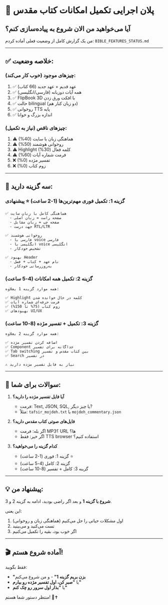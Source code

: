 # 🎯 پلان اجرایی تکمیل امکانات کتاب مقدس

## آیا می‌خواهید من الان شروع به پیاده‌سازی کنم؟

من یک گزارش کامل از وضعیت فعلی آماده کردم: `BIBLE_FEATURES_STATUS.md`

---

## ✅ خلاصه وضعیت:

### چیزهای موجود (خوب کار می‌کند):
1. ✅ عهد قدیم + عهد جدید (66 کتاب)
2. ✅ همه آیات دوزبانه (فارسی/انگلیسی)
3. ✅ FlipBook 3D با افکت ورق زدن
4. ✅ حالت bilingual (دو زبان کنار هم)
5. ✅ روخوانی TTS پایه
6. ✅ اندازه بزرگ و خوانا

### چیزهای ناقص (نیاز به تکمیل):
1. ⚠️ هماهنگی زبان با سایت (40%)
2. ⚠️ روخوانی هوشمند (50%)
3. ⚠️ Highlight کلمه فعال (30%)
4. ⚠️ فرمت شماره آیات (60%)
5. ❌ تفسیر مژده (0%)
6. ❌ زوم کتاب (0%)

---

## 🚀 سه گزینه دارید:

### گزینه 1: تکمیل فوری مهم‌ترین‌ها (1-2 ساعت) ⭐ پیشنهادی
```
✅ هماهنگی کامل با زبان سایت
  - صفحه راست = زبان اصلی
  - صفحه چپ = زبان مقابل
  - جهت درست RTL/LTR

✅ روخوانی هوشمند
  - فارسی با voice فارسی
  - انگلیسی با voice انگلیسی
  - تشخیص خودکار

✅ بهبود Header
  - نام عهد + کتاب + فصل
  - به‌روزرسانی خودکار
```

### گزینه 2: تکمیل همه امکانات (4-5 ساعت)
```
همه موارد گزینه 1 بعلاوه:

✅ Highlight کلمه در حال خوانده شدن
✅ فرمت حرفه‌ای شماره آیات
✅ زوم کتاب (75% تا 150%)
✅ بهبودهای UI/UX
```

### گزینه 3: تکمیل + تفسیر مژده (8-10 ساعت)
```
همه موارد گزینه 2 بعلاوه:

✅ اضافه کردن تفسیر مژده
✅ Component جداگانه برای تفسیر
✅ Tab switching بین کتاب مقدس و تفسیر
✅ Search در تفسیر

⚠️ نیاز به فایل تفسیر مژده دارید
```

---

## 🤔 سوالات برای شما:

1. **آیا فایل تفسیر مژده را دارید؟**
   - فرمت: Text, JSON, SQL, یا چیز دیگر?
   - مثلاً: `tafsir_mojdeh.txt` یا `mojdeh_commentary.json`

2. **فایل‌های صوتی کتاب مقدس دارید؟**
   - اگر بله: فرمت MP3؟ URL ها؟
   - اگر خیر: فقط TTS browser استفاده کنیم؟

3. **کدام گزینه را می‌خواهید؟**
   - گزینه 1: فوری (1-2 ساعت) ⭐
   - گزینه 2: کامل (4-5 ساعت)
   - گزینه 3: کامل + تفسیر (8-10 ساعت)

---

## 💡 پیشنهاد من:

**شروع با گزینه 1** و بعد اگر راضی بودید، ادامه به گزینه 2 و 3.

این یعنی:
1. اول مشکلات حیاتی را حل می‌کنیم (هماهنگی زبان و روخوانی)
2. تست می‌کنید و می‌بینید
3. اگر خوب بود، بقیه را تکمیل می‌کنیم

---

## 🎬 آماده شروع هستم!

فقط بگویید:
- **"بزن بریم گزینه 1"** - و من شروع می‌کنم
- یا **"صبر کن، اول تفسیر مژده رو بیارم"**
- یا **"بذار اول سرور رو چک کنم"**

منتظر دستور شما هستم! 🙏✝️
